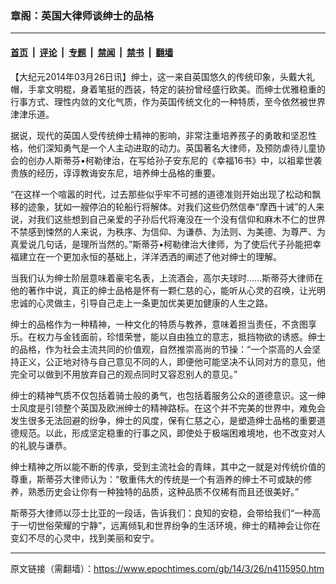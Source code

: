 ### 章阁：英国大律师谈绅士的品格

---

#### [首页](../../../..?n4115950) &nbsp;|&nbsp; [评论](../../../../../epoch-comment?n4115950) &nbsp;|&nbsp; [专题](../../../../../epoch-special?n4115950) &nbsp;|&nbsp; [禁闻](../../../../../epoch-news?n4115950) &nbsp;|&nbsp; [禁书](../../../../../books?n4115950) &nbsp;|&nbsp; [翻墙](https://github.com/gfw-breaker/nogfw/blob/master/README.md?n4115950)


<div class="post_content" id="artbody" itemprop="articleBody">
 <!-- article content begin -->
 <p>
  【大纪元2014年03月26日讯】绅士，这一来自英国悠久的传统印象，头戴大礼帽，手拿文明棍，身着笔挺的西装，特定的装扮曾经盛行欧美。而绅士优雅稳重的行事方式、理性内敛的文化气质，作为英国传统文化的一种特质，至今依然被世界津津乐道。
 </p>
 <p>
  据说，现代的英国人受传统绅士精神的影响，非常注重培养孩子的勇敢和坚忍性格，他们深知勇气是一个人主动进取的动力。英国著名大律师，及预防虐待儿童协会的创办人斯蒂芬•柯勒律治，在写给孙子安东尼的《幸福16书》中，以祖辈世袭贵族的经历，谆谆教诲安东尼，培养绅士品格的重要。
 </p>
 <p>
  “在这样一个喧嚣的时代，过去那些似乎牢不可撼的道德准则开始出现了松动和飘移的迹象，犹如一艘停泊的轮船行将解体。对我们这些仍然信奉“摩西十诫”的人来说，对我们这些想到自己亲爱的子孙后代将淹没在一个没有信仰和麻木不仁的世界不禁感到悚然的人来说，为秩序、为信仰、为谦恭、为法则、为美德、为尊严、为真爱说几句话，是理所当然的。”斯蒂芬•柯勒律治大律师，为了使后代子孙能把幸福建立在一个更加永恒的基础上，洋洋洒洒的阐述了他对绅士的理解。
 </p>
 <p>
  当我们认为绅士阶层意味着豪宅名表，上流酒会，高尔夫球时……斯蒂芬大律师在他的著作中说，真正的绅士品格是怀有一颗仁慈的心，能听从心灵的召唤，让光明忠诚的心灵做主，引导自己走上一条更加优美更加健康的人生之路。
 </p>
 <p>
  绅士的品格作为一种精神，一种文化的特质与教养，意味着担当责任，不贪图享乐。在权力与金钱面前，珍惜荣誉，能以自由独立的意志，抵挡物欲的诱惑。绅士的品格，作为社会主流共同的价值观，自然推崇高尚的节操：“一个崇高的人会坚持正义，公正地对待与自己意见不同的人，即便他可能坚决不认同对方的意见，他完全可以做到不用放弃自己的观点同时又容忍别人的意见。”
 </p>
 <p>
  绅士的精神气质不仅包括着骑士般的勇气，也包括着服务公众的道德意识。这一绅士风度是引领整个英国及欧洲绅士的精神路标。在这个并不完美的世界中，难免会发生很多无法回避的纷争，绅士的风度，保有仁慈之心，是塑造绅士品格的重要道德规范。以此，形成坚定稳重的行事之风，即使处于极端困难境地，也不改变对人的礼貌与谦恭。
 </p>
 <p>
  绅士精神之所以能不断的传承，受到主流社会的青睐，其中之一就是对传统价值的尊重，斯蒂芬大律师认为：“敬重伟大的传统是一个有涵养的绅士不可或缺的修养，熟悉历史会让你有一种独特的品质，这种品质不仅稀有而且还很美好。”
 </p>
 <p>
  斯蒂芬大律师以莎士比亚的一段话，告诉我们：良知的安稳，会带给我们“一种高于一切世俗荣耀的宁静”，远离倾轧和世界纷争的生活环境，绅士的精神会让你在变幻不尽的心灵中，找到美丽和安宁。
 </p>
 <!-- article content end -->
 <div id="below_article_ad">
 </div>
</div>


---

原文链接（需翻墙）：https://www.epochtimes.com/gb/14/3/26/n4115950.htm